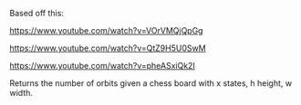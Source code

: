 Based off this:

https://www.youtube.com/watch?v=VOrVMQjQpGg

https://www.youtube.com/watch?v=QtZ9H5U0SwM

https://www.youtube.com/watch?v=pheASxiQk2I

Returns the number of orbits given a chess board with x states, h height, w width. 
